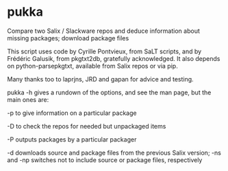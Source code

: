 pukka
===========

Compare two Salix / Slackware repos and deduce information about missing packages; download package files

This script uses code by Cyrille Pontvieux, from SaLT scripts, and by
Frédéric Galusik, from pkgtxt2db, gratefully acknowledged. It also
depends on python-parsepkgtxt, available from Salix repos or via pip.

Many thanks too to laprjns, JRD and gapan for advice and testing.

pukka -h gives a rundown of the options, and see the man page, but the main ones are:

-p to give information on a particular package

-D to check the repos for needed but unpackaged items

-P outputs packages by a particular packager 

-d downloads source and package files from the previous Salix version; -ns and -np switches not to 
include source or package files, respectively
